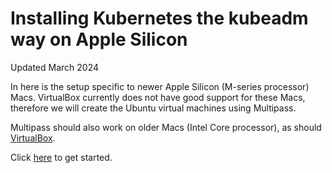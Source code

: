 # Installing Kubernetes the kubeadm way on Apple Silicon

Updated March 2024

In here is the setup specific to newer Apple Silicon (M-series processor) Macs. VirtualBox currently does not have good support for these Macs, therefore we will create the Ubuntu virtual machines using Multipass.

Multipass should also work on older Macs (Intel Core processor), as should [VirtualBox](../virtualbox/).

Click [here](docs/01-prerequisites.md) to get started.
